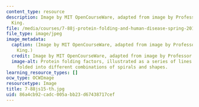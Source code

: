 ```yaml
---
content_type: resource
description: Image by MIT OpenCourseWare, adapted from image by Professor Jonathan
  King.
file: /media/courses/7-88j-protein-folding-and-human-disease-spring-2015/86a4cb92cadc005abb23d67438717cef_7-88js15-th.jpg
file_type: image/jpeg
image_metadata:
  caption: (Image by MIT OpenCourseWare, adapted from image by Professor Jonathan
    King.)
  credit: Image by MIT OpenCourseWare, adapted from image by Professor Jonathan King.
  image-alt: Protein folding factors, illustrated as a series of lines and rectangles
    folded into different combinations of spirals and shapes.
learning_resource_types: []
ocw_type: OCWImage
resourcetype: Image
title: 7-88js15-th.jpg
uid: 86a4cb92-cadc-005a-bb23-d67438717cef
---
```

